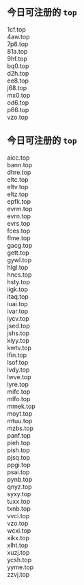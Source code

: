 
## 今日可注册的 `top`
>
1cf.top   
4aw.top   
7p6.top   
81a.top   
9hf.top   
bq0.top   
d2h.top   
ee8.top   
j68.top   
mx0.top   
od6.top   
p66.top   
vzo.top   


## 今日可注册的 `top`
>
aicc.top   
bann.top   
dhre.top   
eltc.top   
eltv.top   
eltz.top   
epfk.top   
evrm.top   
evrn.top   
evrs.top   
fces.top   
flme.top   
gacg.top   
gett.top   
gywl.top   
hlgl.top   
hncs.top   
hsty.top   
iigk.top   
itaq.top   
iuai.top   
ivar.top   
iycv.top   
jsed.top   
jshs.top   
kiyy.top   
kwtv.top   
lfin.top   
lsof.top   
lvdy.top   
lwve.top   
lyre.top   
mifc.top   
mlfo.top   
mmek.top   
moyt.top   
mtuu.top   
mzbs.top   
panf.top   
pieh.top   
pish.top   
pjsq.top   
ppgi.top   
psai.top   
pynb.top   
qnyz.top   
syxy.top   
tuxx.top   
txnb.top   
vvci.top   
vzo.top   
wcxi.top   
xikx.top   
xlht.top   
xuzj.top   
ycsh.top   
yyme.top   
zzvj.top   

